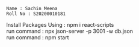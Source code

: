 
```Name : Sachin Meena```\
```Roll No : S20200010181```

Install Packages Using : npm i react-scripts\
run command : npx json-server -p 3001 -w db.json\
run command : npm start


